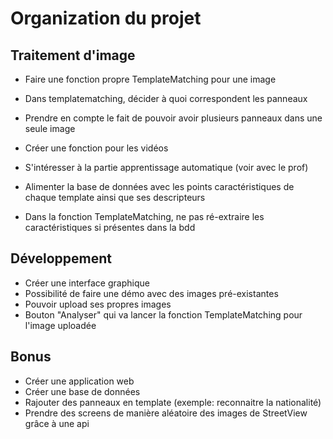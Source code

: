 # Organization du projet

## Traitement d'image

- Faire une fonction propre TemplateMatching pour une image
- Dans templatematching, décider à quoi correspondent les panneaux
- Prendre en compte le fait de pouvoir avoir plusieurs panneaux dans une seule image

- Créer une fonction pour les vidéos
- S'intéresser à la partie apprentissage automatique (voir avec le prof)
- Alimenter la base de données avec les points caractéristiques de chaque template ainsi que ses descripteurs
- Dans la fonction TemplateMatching, ne pas ré-extraire les caractéristiques si présentes dans la bdd

## Développement

- Créer une interface graphique
- Possibilité de faire une démo avec des images pré-existantes
- Pouvoir upload ses propres images
- Bouton "Analyser" qui va lancer la fonction TemplateMatching pour l'image uploadée

## Bonus

- Créer une application web
- Créer une base de données
- Rajouter des panneaux en template (exemple: reconnaitre la nationalité)
- Prendre des screens de manière aléatoire des images de StreetView grâce à une api
